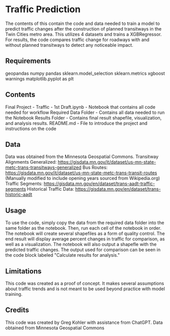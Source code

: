 # Traffic Prediction

The contents of this contain the code and data needed to train a model to predict traffic changes after the construction of planned transitways in the Twin Cities metro area. This utilizes 4 datasets and trains a XGBRegressor. For results, the code compares traffic change for roadways with and without planned transitways to detect any noticeable impact. 

## Requirements

geopandas
numpy
pandas
sklearn.model_selection
sklearn.metrics
xgboost
warnings
matplotlib.pyplot as plt

## Contents

Final Project - Traffic - 1st Draft.ipynb - Notebook that contains all code needed for workflow
Required Data Folder - Contains all data needed to run the Notebook
Results Folder - Contains final result shapefile, visualization, and analysis results. 
README.md - File to introduce the project and instructions on the code

## Data

Data was obtained from the Minnesota Geospatial Commons.
Transitway Alignments Generalized: https://gisdata.mn.gov/it/dataset/us-mn-state-metc-trans-transitways-generalized
Bus Routes: https://gisdata.mn.gov/it/dataset/us-mn-state-metc-trans-transit-routes (Manually modified to include opening years sourced from Wikipedia.org)
Traffic Segments: https://gisdata.mn.gov/en/dataset/trans-aadt-traffic-segments
Historical Traffic Data: https://gisdata.mn.gov/en/dataset/trans-historic-aadt

## Usage

To use the code, simply copy the data from the required data folder into the same folder as the notebook. Then, run each cell of the notebook in order. The notebook will create several shapefiles as a form of quality control. The end result will display average percent changes in traffic for comparison, as well as a visualization. The notebook will also output a shapefle with the predicted traffic changes. The output used for comparison can be seen in the code block labeled "Calculate results for analysis." 

## Limitations

This code was created as a proof of concept. It makes several assumptions about traffic trends and is not meant to be used beyond practice with model training. 

## Credits

This code was created by Greg Kohler with assistance from ChatGPT. 
Data obtained from Minnesota Geospatial Commons